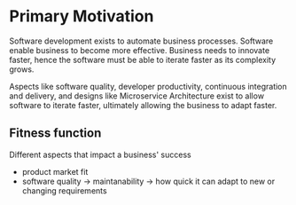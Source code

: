 # Primary Motivation

Software development exists to automate business processes. Software enable business to become more effective. Business needs to innovate faster, hence the software must be able to iterate faster as its complexity grows.

Aspects like software quality, developer productivity, continuous integration and delivery, and designs like Microservice Architecture exist to allow software to iterate faster, ultimately allowing the business to adapt faster.

## Fitness function

Different aspects that impact a business' success

- product market fit
- software quality -> maintanability -> how quick it can adapt to new or changing requirements
